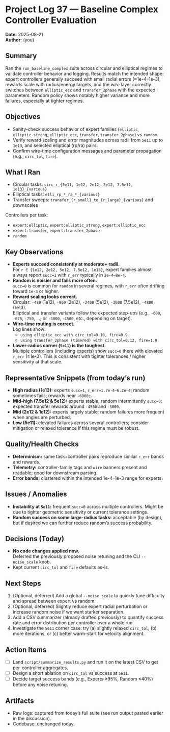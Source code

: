 # Project Log 37 — Baseline Complex Controller Evaluation
**Date:** 2025-08-21  
**Author:** (you)

## Summary
Ran the `run_baseline_complex` suite across circular and elliptical regimes to validate controller behavior and logging. Results match the intended shape: expert controllers generally succeed with small radial errors (≈1e-4–1e-3), rewards scale with radius/energy targets, and the *wire* layer correctly switches between `elliptic_ecc` and `transfer_2phase` with the expected parameters. Random policy shows notably higher variance and more failures, especially at tighter regimes.

## Objectives
- Sanity-check success behavior of expert families (`elliptic`, `elliptic_strong`, `elliptic_ecc`, `transfer`, `transfer_2phase`) vs `random`.
- Verify reward scaling and error magnitudes across radii from `5e11` up to `1e13`, and selected elliptical (rp/ra) pairs.
- Confirm wire-time configuration messages and parameter propagation (e.g., `circ_tol`, `fire`).

## What I Ran
- Circular tasks: `circ_r_{5e11, 1e12, 2e12, 5e12, 7.5e12, 1e13}_{various}`
- Elliptical tasks: `elli_rp_*_ra_*_{various}`
- Transfer sweeps: `transfer_{r_small}_to_{r_large}_{various}` and downscales

Controllers per task:
- `expert:elliptic`, `expert:elliptic_strong`, `expert:elliptic_ecc`
- `expert:transfer`, `expert:transfer_2phase`
- `random`

## Key Observations
- **Experts succeed consistently at moderate+ radii.**  
  For `r ∈ {1e12, 2e12, 5e12, 7.5e12, 1e13}`, expert families almost always report `succ=1` with `r_err` typically in `2e-4–8e-4`.  
- **Random is noisier and fails more often.**  
  `succ=0` is common for `random` in several regimes, with `r_err` often drifting toward `1e-3` or higher.
- **Reward scaling looks correct.**  
  Circular: `-480` (1e12), `-960` (2e12), `-2400` (5e12), `-3600` (7.5e12), `-4800` (1e13).  
  Elliptical and transfer variants follow the expected step-ups (e.g., `-600`, `-675`, `-750`, …; or `-3000`, `-4500`, etc., depending on target).  
- **Wire-time routing is correct.**  
  Log lines show:
  - `using elliptic_ecc with circ_tol=0.10, fire=0.9`
  - `using transfer_2phase (timered) with circ_tol=0.12, fire=1.0`
- **Lower-radius corner (`5e11`) is the toughest.**  
  Multiple controllers (including experts) show `succ=0` there with elevated `r_err` (≥1e-3). This is consistent with tighter tolerances / higher sensitivity at that scale.

## Representative Snippets (from today’s run)
- **High radius (1e13):** experts `succ=1`, `r_err≈1.7e-4–6.2e-4`; random sometimes fails; rewards near `-6000±`.  
- **Mid-high (7.5e12 & 5e12):** experts stable; random intermittently `succ=0`; expected transfer rewards around `-4500` and `-3000`.  
- **Mid (2e12 & 1e12):** experts largely stable; random failures more frequent when angles are perturbed.  
- **Low (5e11):** elevated failures across several controllers; consider mitigation or relaxed tolerance if this regime must be robust.

## Quality/Health Checks
- **Determinism:** same task+controller pairs reproduce similar `r_err` bands and rewards.  
- **Telemetry:** controller-family tags and `wire` banners present and readable; good for downstream parsing.  
- **Error bands:** clustered within the intended 1e-4–1e-3 range for experts.

## Issues / Anomalies
- **Instability at `5e11`:** frequent `succ=0` across multiple controllers. Might be due to tighter geometric sensitivity or current tolerance settings.
- **Random success on some large-radius tasks:** acceptable (by design), but if desired we can further reduce random’s success probability.

## Decisions (Today)
- **No code changes applied now.**  
  Deferred the previously proposed noise retuning and the CLI `--noise_scale` knob.
- Kept current `circ_tol` and `fire` defaults as-is.

## Next Steps
1. (Optional, deferred) Add a global `--noise_scale` to quickly tune difficulty and spread between expert vs random.
2. (Optional, deferred) Slightly reduce expert radial perturbation or increase random noise if we want starker separation.
3. Add a CSV summarizer (already drafted previously) to quantify success rate and error distribution per controller over a whole run.
4. Investigate the `5e11` corner case: try (a) slightly relaxed `circ_tol`, (b) more iterations, or (c) better warm-start for velocity alignment.

## Action Items
- [ ] Land `script/summarize_results.py` and run it on the latest CSV to get per-controller aggregates.  
- [ ] Design a short ablation on `circ_tol` vs success at `5e11`.  
- [ ] Decide target success bands (e.g., Experts ≥95%, Random ≤40%) before any noise retuning.

## Artifacts
- Raw logs: captured from today’s full suite (see run output pasted earlier in the discussion).  
- Codebase: unchanged today.

